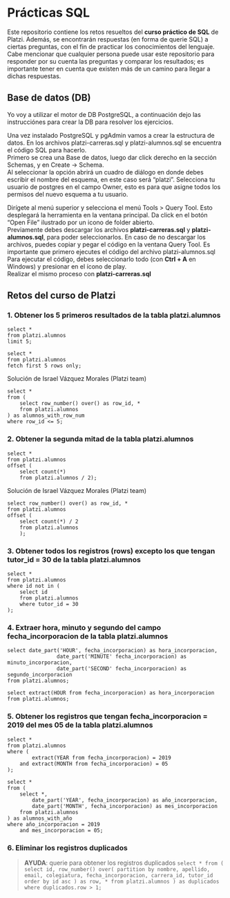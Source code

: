 # Prácticas SQL
Este repositorio contiene los retos resueltos del **curso práctico de SQL** de Platzi. 
Además, se encontrarán respuestas (en forma de querie SQL) a ciertas preguntas, con el fin de practicar los conocimientos del lenguaje. 
Cabe mencionar que cualquier persona puede usar este repositorio para responder por su cuenta las preguntas y comparar los resultados; es importante tener en cuenta que existen más de un camino para llegar a dichas respuestas. 
 
## Base de datos (DB)
Yo voy a utilizar el motor de DB PostgreSQL, a continuación dejo las instrucciónes para crear la DB para resolver los ejercicios.  
 
Una vez instalado PostgreSQL y pgAdmin vamos a crear la estructura de datos. En los archivos platzi-carreras.sql y platzi-alumnos.sql se encuentra el código SQL para hacerlo.  
Primero se crea una Base de datos, luego dar click derecho en la sección Schemas, y en Create -> Schema.  
Al seleccionar la opción abrirá un cuadro de diálogo en donde debes escribir el nombre del esquema, en este caso será “platzi”. Selecciona tu usuario de postgres en el campo Owner, esto es para que asigne todos los permisos del nuevo esquema a tu usuario.  
 
Dirígete al menú superior y selecciona el menú Tools > Query Tool. 
Esto desplegará la herramienta en la ventana principal. Da click en el botón “Open File” ilustrado por un icono de folder abierto.  
Previamente debes descargar los archivos **platzi-carreras.sql** y **platzi-alumnos.sql**, para poder seleccionarlos. En caso de no descargar los archivos, puedes copiar y pegar el código en la ventana Query Tool. Es importante que primero ejecutes el código del archivo platzi-alumnos.sql  
Para ejecutar el código, debes seleccionarlo todo (con **Ctrl + A** en Windows) y presionar en el ícono de play.  
Realizar el mismo proceso con **platzi-carreras.sql** 

## Retos del curso de Platzi
### 1. Obtener los 5 primeros resultados de la tabla **platzi.alumnos**

```
select *
from platzi.alumnos
limit 5;
```

```
select *
from platzi.alumnos
fetch first 5 rows only;
```

Solución de Israel Vázquez Morales (Platzi team)
```
select *
from (
	select row_number() over() as row_id, *
	from platzi.alumnos
) as alumnos_with_row_num
where row_id <= 5;
```

### 2. Obtener la segunda mitad de la tabla **platzi.alumnos**

```
select *
from platzi.alumnos
offset (
	select count(*)
	from platzi.alumnos / 2);
```

Solución de Israel Vázquez Morales (Platzi team)
```
select row_number() over() as row_id, *
from platzi.alumnos
offset (
	select count(*) / 2
	from platzi.alumnos
	);
```

### 3. Obtener todos los registros (rows) excepto los que tengan **tutor_id = 30** de la tabla **platzi.alumnos**

```
select *
from platzi.alumnos
where id not in (
	select id
	from platzi.alumnos
	where tutor_id = 30
);
```

### 4. Extraer hora, minuto y segundo del campo **fecha_incorporacion** de la tabla **platzi.alumnos**

```
select date_part('HOUR', fecha_incorporacion) as hora_incorporacion,
				date_part('MINUTE' fecha_incorporacion) as minuto_incorporacion,
				date_part('SECOND' fecha_incorporacion) as segundo_incorporacion
from platzi.alumnos;
```

```
select extract(HOUR from fecha_incorporacion) as hora_incorporacion
from platzi.alumnos;
```

### 5. Obtener los registros que tengan fecha_incorporacion = 2019 del mes 05 de la tabla **platzi.alumnos**

```
select *
from platzi.alumnos
where (
		extract(YEAR from fecha_incorporacion) = 2019
	and extract(MONTH from fecha_incorporacion) = 05
);
```

```
select *
from (
	select *,
		date_part('YEAR', fecha_incorporacion) as año_incorporacion,
		date_part('MONTH', fecha_incorporacion) as mes_incorporacion
	from platzi.alumnos
) as alumnos_with_año
where año_incorporacion = 2019
	and mes_incorporacion = 05;
```

### 6. Eliminar los registros duplicados
> **AYUDA**: querie para obtener los registros duplicados ```
select *
from (
	select id,
		row_number() over(
			partition by
				nombre,
				apellido,
				email,
				colegiatura,
				fecha_incorporacion,
				carrera_id,
				tutor_id
			order by id asc
			) as row,
	*
	from platzi.alumnos
) as duplicados
where duplicados.row > 1; ```